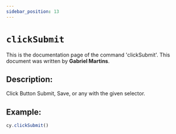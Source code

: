 ```yaml
---
sidebar_position: 13
---
```


# `clickSubmit`

This is the documentation page of the command 'clickSubmit'. This document was written by **Gabriel Martins**.

## Description:

Click Button Submit, Save, or any with the given selector.

## Example:

```js
cy.clickSubmit()
```